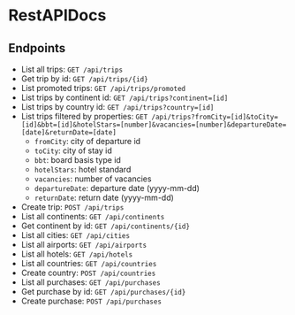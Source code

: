 # RestAPIDocs

## Endpoints

* List all trips: `GET /api/trips`
* Get trip by id: `GET /api/trips/{id}`
* List promoted trips: `GET /api/trips/promoted`
* List trips by continent id: `GET /api/trips?continent=[id]`
* List trips by country id: `GET /api/trips?country=[id]`
* List trips filtered by properties: `GET /api/trips?fromCity=[id]&toCity=[id]&bbt=[id]&hotelStars=[number]&vacancies=[number]&departureDate=[date]&returnDate=[date]`
  * `fromCity`: city of departure id
  * `toCity`: city of stay id
  * `bbt`: board basis type id
  * `hotelStars`: hotel standard
  * `vacancies`: number of vacancies
  * `departureDate`: departure date (yyyy-mm-dd)
  * `returnDate`: return date (yyyy-mm-dd)
* Create trip: `POST /api/trips`
* List all continents: `GET /api/continents`
* Get continent by id: `GET /api/continents/{id}`
* List all cities: `GET /api/cities`
* List all airports: `GET /api/airports`
* List all hotels: `GET /api/hotels`
* List all countries: `GET /api/countries`
* Create country: `POST /api/countries`
* List all purchases: `GET /api/purchases`
* Get purchase by id: `GET /api/purchases/{id}`
* Create purchase: `POST /api/purchases`
